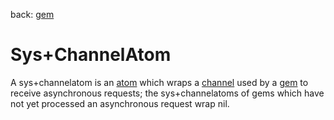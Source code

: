 back: [gem](../basics/gem.md#Atoms)

# Sys+ChannelAtom

A sys+channelatom is an [atom](../basics/atom.md) which wraps a [channel](../basics/channel.md) used by a [gem](../basics/gem.md) to receive asynchronous requests; the sys+channelatoms of gems which have not yet processed an asynchronous request wrap nil.
